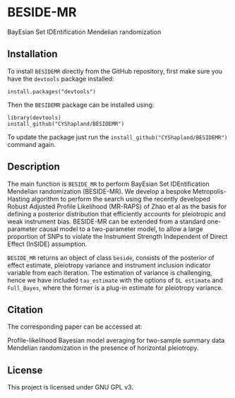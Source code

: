 # BESIDE-MR
BayEsian Set IDEntification Mendelian randomization

## Installation
To install `BESIDEMR` directly from the GitHub repository, first make sure you have the `devtools` package installed:

    install.packages("devtools")

Then the `BESIDEMR` package can be installed using:

    library(devtools)
    install_github("CYShapland/BESIDEMR")
    
To update the package just run the `install_github("CYShapland/BESIDEMR")` command again.

## Description

The main function is `BESIDE_MR` to perform BayEsian Set IDEntification Mendelian randomization (BESIDE-MR). We develop a bespoke Metropolis-Hasting algorithm to perform the search using the recently developed Robust Adjusted Profile Likelihood (MR-RAPS) of Zhao et al as the basis for defining a posterior distribution that efficiently accounts for pleiotropic and weak instrument bias. BESIDE-MR can be extended from a standard one-parameter causal model to a two-parameter model, to allow a large proportion of SNPs to violate the Instrument Strength Independent of Direct Effect (InSIDE) assumption.

`BESIDE_MR` returns an object of class `beside`, consists of the posterior of effect estimate, pleiotropy variance and instrument inclusion indicator variable from each iteration. The estimation of variance is challenging, hence we have included `tau_estimate` with the options of `DL estimate` and `Full_Bayes`, where the former is a plug-in estimate for pleiotropy variance.

## Citation

The corresponding paper can be accessed at:

Profile-likelihood Bayesian model averaging for two-sample summary data Mendelian randomization in the presence of horizontal pleiotropy.

## License

This project is licensed under GNU GPL v3.
